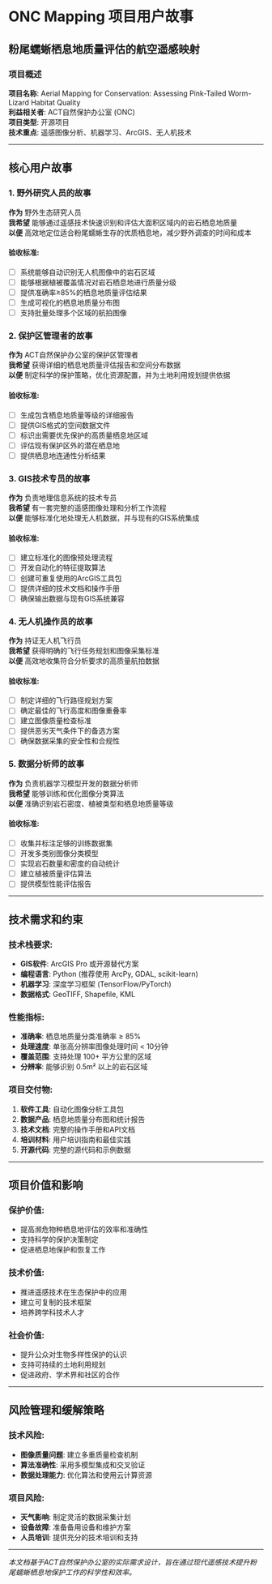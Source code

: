 # ONC Mapping 项目用户故事
## 粉尾蠕蜥栖息地质量评估的航空遥感映射

### 项目概述
**项目名称**: Aerial Mapping for Conservation: Assessing Pink-Tailed Worm-Lizard Habitat Quality  
**利益相关者**: ACT自然保护办公室 (ONC)  
**项目类型**: 开源项目  
**技术重点**: 遥感图像分析、机器学习、ArcGIS、无人机技术

---

## 核心用户故事

### 1. 野外研究人员的故事
**作为** 野外生态研究人员  
**我希望** 能够通过遥感技术快速识别和评估大面积区域内的岩石栖息地质量  
**以便** 高效地定位适合粉尾蠕蜥生存的优质栖息地，减少野外调查的时间和成本

#### 验收标准:
- [ ] 系统能够自动识别无人机图像中的岩石区域
- [ ] 能够根据植被覆盖情况对岩石栖息地进行质量分级
- [ ] 提供准确率≥85%的栖息地质量评估结果
- [ ] 生成可视化的栖息地质量分布图
- [ ] 支持批量处理多个区域的航拍图像

### 2. 保护区管理者的故事
**作为** ACT自然保护办公室的保护区管理者  
**我希望** 获得详细的栖息地质量评估报告和空间分布数据  
**以便** 制定科学的保护策略，优化资源配置，并为土地利用规划提供依据

#### 验收标准:
- [ ] 生成包含栖息地质量等级的详细报告
- [ ] 提供GIS格式的空间数据文件
- [ ] 标识出需要优先保护的高质量栖息地区域
- [ ] 评估现有保护区外的潜在栖息地
- [ ] 提供栖息地连通性分析结果

### 3. GIS技术专员的故事
**作为** 负责地理信息系统的技术专员  
**我希望** 有一套完整的遥感图像处理和分析工作流程  
**以便** 能够标准化地处理无人机数据，并与现有的GIS系统集成

#### 验收标准:
- [ ] 建立标准化的图像预处理流程
- [ ] 开发自动化的特征提取算法
- [ ] 创建可重复使用的ArcGIS工具包
- [ ] 提供详细的技术文档和操作手册
- [ ] 确保输出数据与现有GIS系统兼容

### 4. 无人机操作员的故事
**作为** 持证无人机飞行员  
**我希望** 获得明确的飞行任务规划和图像采集标准  
**以便** 高效地收集符合分析要求的高质量航拍数据

#### 验收标准:
- [ ] 制定详细的飞行路径规划方案
- [ ] 确定最佳的飞行高度和图像重叠率
- [ ] 建立图像质量检查标准
- [ ] 提供恶劣天气条件下的备选方案
- [ ] 确保数据采集的安全性和合规性

### 5. 数据分析师的故事
**作为** 负责机器学习模型开发的数据分析师  
**我希望** 能够训练和优化图像分类算法  
**以便** 准确识别岩石密度、植被类型和栖息地质量等级

#### 验收标准:
- [ ] 收集并标注足够的训练数据集
- [ ] 开发多类别图像分类模型
- [ ] 实现岩石数量和密度的自动统计
- [ ] 建立植被质量评估算法
- [ ] 提供模型性能评估报告

---

## 技术需求和约束

### 技术栈要求:
- **GIS软件**: ArcGIS Pro 或开源替代方案
- **编程语言**: Python (推荐使用 ArcPy, GDAL, scikit-learn)
- **机器学习**: 深度学习框架 (TensorFlow/PyTorch)
- **数据格式**: GeoTIFF, Shapefile, KML

### 性能指标:
- **准确率**: 栖息地质量分类准确率 ≥ 85%
- **处理速度**: 单张高分辨率图像处理时间 < 10分钟
- **覆盖范围**: 支持处理 100+ 平方公里的区域
- **分辨率**: 能够识别 0.5m² 以上的岩石区域

### 项目交付物:
1. **软件工具**: 自动化图像分析工具包
2. **数据产品**: 栖息地质量分布图和统计报告
3. **技术文档**: 完整的操作手册和API文档
4. **培训材料**: 用户培训指南和最佳实践
5. **开源代码**: 完整的源代码和示例数据

---

## 项目价值和影响

### 保护价值:
- 提高濒危物种栖息地评估的效率和准确性
- 支持科学的保护决策制定
- 促进栖息地保护和恢复工作

### 技术价值:
- 推进遥感技术在生态保护中的应用
- 建立可复制的技术框架
- 培养跨学科技术人才

### 社会价值:
- 提升公众对生物多样性保护的认识
- 支持可持续的土地利用规划
- 促进政府、学术界和社区的合作

---

## 风险管理和缓解策略

### 技术风险:
- **图像质量问题**: 建立多重质量检查机制
- **算法准确性**: 采用多模型集成和交叉验证
- **数据处理能力**: 优化算法和使用云计算资源

### 项目风险:
- **天气影响**: 制定灵活的数据采集计划
- **设备故障**: 准备备用设备和维护方案
- **人员培训**: 提供充分的技术培训和支持

---

*本文档基于ACT自然保护办公室的实际需求设计，旨在通过现代遥感技术提升粉尾蠕蜥栖息地保护工作的科学性和效率。*